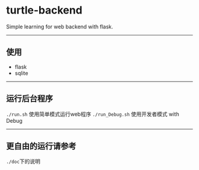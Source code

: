 # turtle-backend
Simple learning for web backend with flask.

---
## 使用
 - flask
 - sqlite
---
## 运行后台程序

`./run.sh` 使用简单模式运行web程序
`./run_Debug.sh` 使用开发者模式 with Debug

---
## 更自由的运行请参考
`./doc`下的说明
